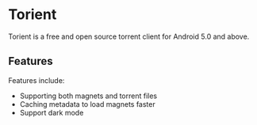 # Torient
Torient is a free and open source torrent client for Android 5.0 and above.

## Features

Features include:
* Supporting both magnets and torrent files
* Caching metadata to load magnets faster
* Support dark mode
